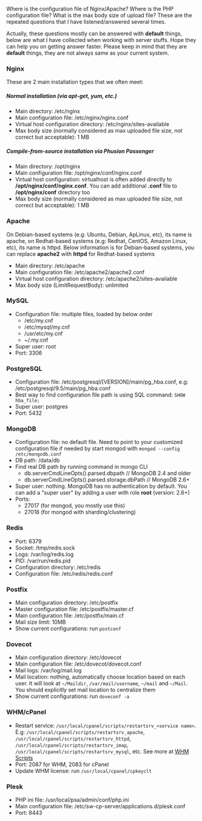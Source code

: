 Where is the configuration file of Nginx/Apache? Where is the PHP configuration file? What is the max body size of upload file? These are the repeated questions that I have listened/answered several times.

Actually, these questions mostly can be answered with **default** things, below are what I have collected when working with server stuffs. Hope they can help you on getting answer faster. Please keep in mind that they are **default** things, they are not always same as your current system.

### Nginx

These are 2 main installation types that we often meet:

##### Normal installation (via apt-get, yum, etc.)

- Main directory: /etc/nginx
- Main configuration file: /etc/nginx/nginx.conf
- Virtual host configuration directory: /etc/nginx/sites-available
- Max body size (normally considered as max uploaded file size, not correct but acceptable): 1 MB

##### Compile-from-source installation via Phusion Passenger

- Main directory: /opt/nginx
- Main configuration file: /opt/nginx/conf/nginx.conf
- Virtual host configuration: virtualhost is often added directly to **/opt/nginx/conf/nginx.conf**. You can add additional **.conf** file to **/opt/nginx/conf** directory too
- Max body size (normally considered as max uploaded file size, not correct but acceptable): 1 MB

### Apache

On Debian-based systems (e.g: Ubuntu, Debian, ApLinux, etc), its name is apache, on Redhat-based systems (e.g: Redhat, CentOS, Amazon Linux, etc), its name is httpd. Below information is for Debian-based systems, you can replace **apache2** with **httpd** for Redhat-based systems

- Main directory: /etc/apache
- Main configuration file: /etc/apache2/apache2.conf
- Virtual host configuration directory: /etc/apache2/sites-available
- Max body size (LimitRequestBody): unlimited

### MySQL

- Configuration file: multiple files, loaded by below order
    - /etc/my.cnf
    - /etc/mysql/my.cnf
    - /usr/etc/my.cnf
    - ~/.my.cnf
- Super user: root
- Port: 3306

### PostgreSQL

- Configuration file: /etc/postgresql/[VERSION]/main/pg_hba.conf, e.g: /etc/postgresql/9.5/main/pg_hba.conf
- Best way to find configuration file path is using SQL command: `SHOW hba_file;`
- Super user: postgres
- Port: 5432

### MongoDB

- Configuration file: no default file. Need to point to your customized configuration file if needed by start mongod with `mongod --config /etc/mongodb.conf`
- DB path: /data/db
- Find real DB path by running command in mongo CLI
    - db.serverCmdLineOpts().parsed.dbpath // MongoDB 2.4 and older
    - db.serverCmdLineOpts().parsed.storage.dbPath // MongoDB 2.6+
- Super user: nothing. MongoDB has no authentication by default. You can add a "super user" by adding a user with role **root** (version: 2.6+)
- Ports:
    - 27017 (for mongod, you mostly use this)
    - 27018 (for mongod with sharding/clustering)

### Redis

- Port: 6379
- Socket: /tmp/redis.sock
- Logs: /var/log/redis.log
- PID: /var/run/redis.pid
- Configuration directory: /etc/redis
- Configuration file: /etc/redis/redis.conf

### Postfix

- Main configuration directory: /etc/postfix
- Master configuration file: /etc/postfix/master.cf
- Main configuration file: /etc/postfix/main.cf
- Mail size limit: 10MB
- Show current configurations: run `postconf`

### Dovecot

- Main configuration directory: /etc/dovecot
- Main configuration file: /etc/dovecot/dovecot.conf
- Mail logs: /var/log/mail.log
- Mail location: nothing, automatically choose location based on each user. It will look at `~/Maildir`, `/var/mail/username`, `~/mail` and `~/Mail`. You should explicitly set mail location to centralize them
- Show current configurations: run `doveconf -a`

### WHM/cPanel

- Restart service: `/usr/local/cpanel/scripts/restartsrv_<service name>`. E.g: `/usr/local/cpanel/scripts/restartsrv_apache`, `/usr/local/cpanel/scripts/restartsrv_httpd`, `/usr/local/cpanel/scripts/restartsrv_imap`, `/usr/local/cpanel/scripts/restartsrv_mysql`, etc. See more at [WHM Scripts](https://documentation.cpanel.net/display/74Docs/WHM+Scripts)
- Port: 2087 for WHM, 2083 for cPanel
- Update WHM license: run `/usr/local/cpanel/cpkeyclt`

### Plesk

- PHP ini file: /usr/local/psa/admin/conf/php.ini
- Main configuration file: /etc/sw-cp-server/applications.d/plesk.conf
- Port: 8443